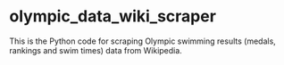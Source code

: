 # olympic_data_wiki_scraper
This is the Python code for scraping Olympic swimming results (medals, rankings and swim times) data from Wikipedia.
